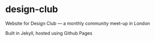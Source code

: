 # design-club
Website for Design Club — a monthly community meet-up in London

Built in Jekyll, hosted using Github Pages
